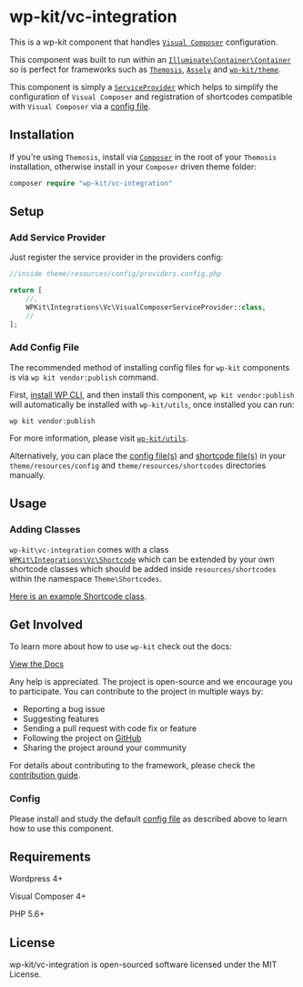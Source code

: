 # wp-kit/vc-integration

This is a wp-kit component that handles [```Visual Composer```](https://vc.wpbakery.com/) configuration. 

This component was built to run within an [```Illuminate\Container\Container```](https://github.com/illuminate/container/blob/master/Container.php) so is perfect for frameworks such as [```Themosis```](http://framework.themosis.com/), [```Assely```](https://assely.org/) and [```wp-kit/theme```](https://github.com/wp-kit/theme).

This component is simply a [```ServiceProvider```](https://github.com/wp-kit/vc-integration/blob/master/src/Vc/VisualComposerServiceProvider.php) which helps to simplify the configuration of ```Visual Composer``` and registration of shortcodes compatible with ```Visual Composer``` via a [config file](config/vc.config.php).

## Installation

If you're using ```Themosis```, install via [```Composer```](https://getcomposer.org/) in the root of your ```Themosis``` installation, otherwise install in your ```Composer``` driven theme folder:

```php
composer require "wp-kit/vc-integration"
```

## Setup

### Add Service Provider

Just register the service provider in the providers config:

```php
//inside theme/resources/config/providers.config.php

return [
	//,
	WPKit\Integrations\Vc\VisualComposerServiceProvider::class,   
	//
];
```

### Add Config File

The recommended method of installing config files for ```wp-kit``` components is via ```wp kit vendor:publish``` command.

First, [install WP CLI](http://wp-cli.org/), and then install this component, ```wp kit vendor:publish``` will automatically be installed with ```wp-kit/utils```, once installed you can run:

```wp kit vendor:publish```

For more information, please visit [```wp-kit/utils```](https://github.com/wp-kit/utils#commands).

Alternatively, you can place the [config file(s)](config) and [shortcode file(s)](shortcodes) in your ```theme/resources/config``` and ```theme/resources/shortcodes``` directories manually.

## Usage

### Adding Classes

```wp-kit\vc-integration``` comes with a class [```WPKit\Integrations\Vc\Shortcode```](src/Vc/Shortcode.php) which can be extended by your own shortcode classes which should be added inside ```resources/shortcodes``` within the namespace ```Theme\Shortcodes```. 

[Here is an example Shortcode class](shortcodes/Test.php).

## Get Involved

To learn more about how to use ```wp-kit``` check out the docs:

[View the Docs](https://github.com/wp-kit/theme/tree/docs/README.md)

Any help is appreciated. The project is open-source and we encourage you to participate. You can contribute to the project in multiple ways by:

- Reporting a bug issue
- Suggesting features
- Sending a pull request with code fix or feature
- Following the project on [GitHub](https://github.com/wp-kit)
- Sharing the project around your community

For details about contributing to the framework, please check the [contribution guide](https://github.com/wp-kit/theme/tree/docs/Contributing.md).

### Config

Please install and study the default [config file](config/vc.config.php) as described above to learn how to use this component.

## Requirements

Wordpress 4+

Visual Composer 4+

PHP 5.6+

## License

wp-kit/vc-integration is open-sourced software licensed under the MIT License.
